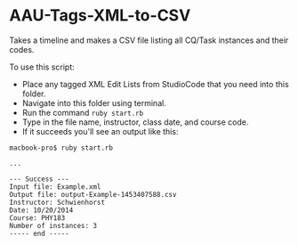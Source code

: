 # AAU-Tags-XML-to-CSV
Takes a timeline and makes a CSV file listing all CQ/Task instances and their codes.

To use this script:
- Place any tagged XML Edit Lists from StudioCode that you need into this folder.
- Navigate into this folder using terminal.
- Run the command `ruby start.rb`
- Type in the file name, instructor, class date, and course code.
- If it succeeds you'll see an output like this:
```
macbook-pro$ ruby start.rb

...

--- Success ---
Input file: Example.xml
Output file: output-Example-1453407588.csv
Instructor: Schwienhorst
Date: 10/20/2014
Course: PHY183
Number of instances: 3
----- end -----
```
